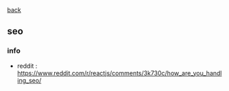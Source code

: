 [back](README.md)

## seo

### info
- reddit : https://www.reddit.com/r/reactjs/comments/3k730c/how_are_you_handling_seo/    
